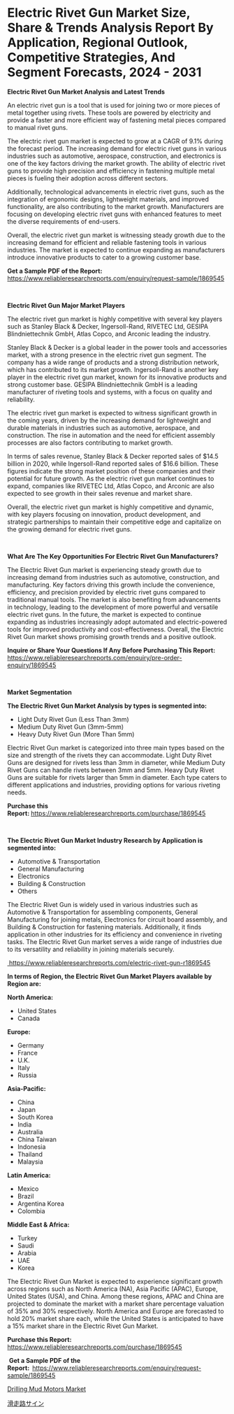 <p><h1>Electric Rivet Gun Market Size, Share & Trends Analysis Report By Application, Regional Outlook, Competitive Strategies, And Segment Forecasts, 2024 - 2031</h1></p><p><strong>Electric Rivet Gun Market Analysis and Latest Trends</strong></p>
<p><p>An electric rivet gun is a tool that is used for joining two or more pieces of metal together using rivets. These tools are powered by electricity and provide a faster and more efficient way of fastening metal pieces compared to manual rivet guns.</p><p>The electric rivet gun market is expected to grow at a CAGR of 9.1% during the forecast period. The increasing demand for electric rivet guns in various industries such as automotive, aerospace, construction, and electronics is one of the key factors driving the market growth. The ability of electric rivet guns to provide high precision and efficiency in fastening multiple metal pieces is fueling their adoption across different sectors.</p><p>Additionally, technological advancements in electric rivet guns, such as the integration of ergonomic designs, lightweight materials, and improved functionality, are also contributing to the market growth. Manufacturers are focusing on developing electric rivet guns with enhanced features to meet the diverse requirements of end-users.</p><p>Overall, the electric rivet gun market is witnessing steady growth due to the increasing demand for efficient and reliable fastening tools in various industries. The market is expected to continue expanding as manufacturers introduce innovative products to cater to a growing customer base.</p></p>
<p><strong>Get a Sample PDF of the Report:&nbsp;</strong> <a href="https://www.reliableresearchreports.com/enquiry/request-sample/1869545">https://www.reliableresearchreports.com/enquiry/request-sample/1869545</a></p>
<p>&nbsp;</p>
<p><strong>Electric Rivet Gun Major Market Players</strong></p>
<p><p>The electric rivet gun market is highly competitive with several key players such as Stanley Black & Decker, Ingersoll-Rand, RIVETEC Ltd, GESIPA Blindniettechnik GmbH, Atlas Copco, and Arconic leading the industry. </p><p>Stanley Black & Decker is a global leader in the power tools and accessories market, with a strong presence in the electric rivet gun segment. The company has a wide range of products and a strong distribution network, which has contributed to its market growth. Ingersoll-Rand is another key player in the electric rivet gun market, known for its innovative products and strong customer base. GESIPA Blindniettechnik GmbH is a leading manufacturer of riveting tools and systems, with a focus on quality and reliability. </p><p>The electric rivet gun market is expected to witness significant growth in the coming years, driven by the increasing demand for lightweight and durable materials in industries such as automotive, aerospace, and construction. The rise in automation and the need for efficient assembly processes are also factors contributing to market growth. </p><p>In terms of sales revenue, Stanley Black & Decker reported sales of $14.5 billion in 2020, while Ingersoll-Rand reported sales of $16.6 billion. These figures indicate the strong market position of these companies and their potential for future growth. As the electric rivet gun market continues to expand, companies like RIVETEC Ltd, Atlas Copco, and Arconic are also expected to see growth in their sales revenue and market share. </p><p>Overall, the electric rivet gun market is highly competitive and dynamic, with key players focusing on innovation, product development, and strategic partnerships to maintain their competitive edge and capitalize on the growing demand for electric rivet guns.</p></p>
<p>&nbsp;</p>
<p><strong>What Are The Key Opportunities For Electric Rivet Gun Manufacturers?</strong></p>
<p><p>The Electric Rivet Gun market is experiencing steady growth due to increasing demand from industries such as automotive, construction, and manufacturing. Key factors driving this growth include the convenience, efficiency, and precision provided by electric rivet guns compared to traditional manual tools. The market is also benefiting from advancements in technology, leading to the development of more powerful and versatile electric rivet guns. In the future, the market is expected to continue expanding as industries increasingly adopt automated and electric-powered tools for improved productivity and cost-effectiveness. Overall, the Electric Rivet Gun market shows promising growth trends and a positive outlook.</p></p>
<p><strong>Inquire or Share Your Questions If Any Before Purchasing This Report:</strong> <a href="https://www.reliableresearchreports.com/enquiry/pre-order-enquiry/1869545">https://www.reliableresearchreports.com/enquiry/pre-order-enquiry/1869545</a></p>
<p>&nbsp;</p>
<p><strong>Market Segmentation</strong></p>
<p><strong>The Electric Rivet Gun Market Analysis by types is segmented into:</strong></p>
<p><ul><li>Light Duty Rivet Gun (Less Than 3mm)</li><li>Medium Duty Rivet Gun (3mm-5mm)</li><li>Heavy Duty Rivet Gun (More Than 5mm)</li></ul></p>
<p><p>Electric Rivet Gun market is categorized into three main types based on the size and strength of the rivets they can accommodate. Light Duty Rivet Guns are designed for rivets less than 3mm in diameter, while Medium Duty Rivet Guns can handle rivets between 3mm and 5mm. Heavy Duty Rivet Guns are suitable for rivets larger than 5mm in diameter. Each type caters to different applications and industries, providing options for various riveting needs.</p></p>
<p><strong>Purchase this Report:&nbsp;</strong><a href="https://www.reliableresearchreports.com/purchase/1869545">https://www.reliableresearchreports.com/purchase/1869545</a></p>
<p>&nbsp;</p>
<p><strong>The Electric Rivet Gun Market Industry Research by Application is segmented into:</strong></p>
<p><ul><li>Automotive & Transportation</li><li>General Manufacturing</li><li>Electronics</li><li>Building & Construction</li><li>Others</li></ul></p>
<p><p>The Electric Rivet Gun is widely used in various industries such as Automotive & Transportation for assembling components, General Manufacturing for joining metals, Electronics for circuit board assembly, and Building & Construction for fastening materials. Additionally, it finds application in other industries for its efficiency and convenience in riveting tasks. The Electric Rivet Gun market serves a wide range of industries due to its versatility and reliability in joining materials securely.</p></p>
<p><a href="https://www.reliableresearchreports.com/electric-rivet-gun-r1869545">&nbsp;https://www.reliableresearchreports.com/electric-rivet-gun-r1869545</a></p>
<p><strong>In terms of Region, the Electric Rivet Gun Market Players available by Region are:</strong></p>
<p>
    <p> <strong> North America: </strong>
        <ul>
            <li>United States</li>
            <li>Canada</li>
        </ul>
        </p> 
    <p> <strong> Europe: </strong>
        <ul>
            <li>Germany</li>
            <li>France</li>
            <li>U.K.</li>
            <li>Italy</li>
            <li>Russia</li>
        </ul>
        </p> 
    <p> <strong> Asia-Pacific: </strong>
        <ul>
            <li>China</li>
            <li>Japan</li>
            <li>South Korea</li>
            <li>India</li>
            <li>Australia</li>
            <li>China Taiwan</li>
            <li>Indonesia</li>
            <li>Thailand</li>
            <li>Malaysia</li>
        </ul>
        </p> 
    <p> <strong> Latin America: </strong>
        <ul>
            <li>Mexico</li>
            <li>Brazil</li>
            <li>Argentina Korea</li>
            <li>Colombia</li>
        </ul>
        </p> 
    <p> <strong> Middle East & Africa: </strong>
        <ul>
            <li>Turkey</li>
            <li>Saudi</li>
            <li>Arabia</li>
            <li>UAE</li>
            <li>Korea</li>
        </ul>
    </p>
    </p>
<p><p>The Electric Rivet Gun Market is expected to experience significant growth across regions such as North America (NA), Asia Pacific (APAC), Europe, United States (USA), and China. Among these regions, APAC and China are projected to dominate the market with a market share percentage valuation of 35% and 30% respectively. North America and Europe are forecasted to hold 20% market share each, while the United States is anticipated to have a 15% market share in the Electric Rivet Gun Market.</p></p>
<p><strong>Purchase this Report: </strong><a href="https://www.reliableresearchreports.com/purchase/1869545">https://www.reliableresearchreports.com/purchase/1869545</a></p>
<p>&nbsp;<strong>Get a Sample PDF of the Report:&nbsp;&nbsp;</strong><a href="https://www.reliableresearchreports.com/enquiry/request-sample/1869545">https://www.reliableresearchreports.com/enquiry/request-sample/1869545</a></p>
<p><strong></strong></p>
<p><p><a href="https://github.com/NorbertYates/Market-Research-Report-List-4/blob/main/drilling-mud-motors-market.md">Drilling Mud Motors Market</a></p><p><a href="https://github.com/lababdou/Market-Research-Report-List-3/blob/main/226635622586.md">滑走路サイン</a></p></p>